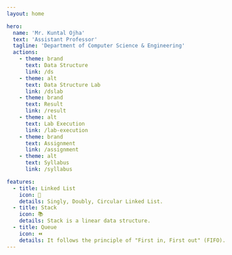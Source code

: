 ```yaml
---
layout: home

hero:
  name: 'Mr. Kuntal Ojha'
  text: 'Assistant Professor'
  tagline: 'Department of Computer Science & Engineering'
  actions:
    - theme: brand
      text: Data Structure
      link: /ds
    - theme: alt
      text: Data Structure Lab
      link: /dslab
    - theme: brand
      text: Result
      link: /result
    - theme: alt
      text: Lab Execution
      link: /lab-execution
    - theme: brand
      text: Assignment
      link: /assignment
    - theme: alt
      text: Syllabus
      link: /syllabus

features:
  - title: Linked List
    icon: 🔗
    details: Singly, Doubly, Circular Linked List.
  - title: Stack
    icon: 📚
    details: Stack is a linear data structure.
  - title: Queue
    icon: ⏪
    details: It follows the principle of "First in, First out" (FIFO).
---
```

